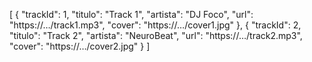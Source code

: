 [
  {
    "trackId": 1,
    "titulo": "Track 1",
    "artista": "DJ Foco",
    "url": "https://…/track1.mp3",
    "cover": "https://…/cover1.jpg"
  },
  {
    "trackId": 2,
    "titulo": "Track 2",
    "artista": "NeuroBeat",
    "url": "https://…/track2.mp3",
    "cover": "https://…/cover2.jpg"
  }
]
